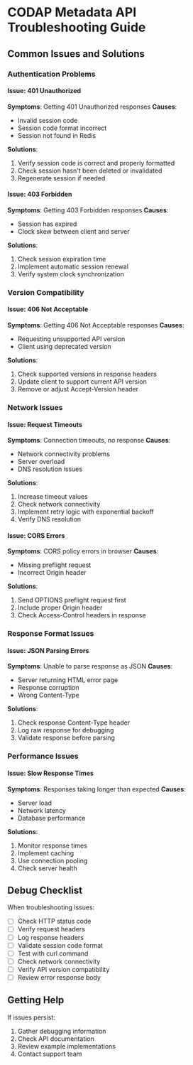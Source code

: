 # CODAP Metadata API Troubleshooting Guide

## Common Issues and Solutions

### Authentication Problems

#### Issue: 401 Unauthorized
**Symptoms**: Getting 401 Unauthorized responses
**Causes**: 
- Invalid session code
- Session code format incorrect
- Session not found in Redis

**Solutions**:
1. Verify session code is correct and properly formatted
2. Check session hasn't been deleted or invalidated
3. Regenerate session if needed

#### Issue: 403 Forbidden
**Symptoms**: Getting 403 Forbidden responses
**Causes**:
- Session has expired
- Clock skew between client and server

**Solutions**:
1. Check session expiration time
2. Implement automatic session renewal
3. Verify system clock synchronization

### Version Compatibility

#### Issue: 406 Not Acceptable
**Symptoms**: Getting 406 Not Acceptable responses
**Causes**:
- Requesting unsupported API version
- Client using deprecated version

**Solutions**:
1. Check supported versions in response headers
2. Update client to support current API version
3. Remove or adjust Accept-Version header

### Network Issues

#### Issue: Request Timeouts
**Symptoms**: Connection timeouts, no response
**Causes**:
- Network connectivity problems
- Server overload
- DNS resolution issues

**Solutions**:
1. Increase timeout values
2. Check network connectivity
3. Implement retry logic with exponential backoff
4. Verify DNS resolution

#### Issue: CORS Errors
**Symptoms**: CORS policy errors in browser
**Causes**:
- Missing preflight request
- Incorrect Origin header

**Solutions**:
1. Send OPTIONS preflight request first
2. Include proper Origin header
3. Check Access-Control headers in response

### Response Format Issues

#### Issue: JSON Parsing Errors
**Symptoms**: Unable to parse response as JSON
**Causes**:
- Server returning HTML error page
- Response corruption
- Wrong Content-Type

**Solutions**:
1. Check response Content-Type header
2. Log raw response for debugging
3. Validate response before parsing

### Performance Issues

#### Issue: Slow Response Times
**Symptoms**: Responses taking longer than expected
**Causes**:
- Server load
- Network latency
- Database performance

**Solutions**:
1. Monitor response times
2. Implement caching
3. Use connection pooling
4. Check server health

## Debug Checklist

When troubleshooting issues:

- [ ] Check HTTP status code
- [ ] Verify request headers
- [ ] Log response headers
- [ ] Validate session code format
- [ ] Test with curl command
- [ ] Check network connectivity
- [ ] Verify API version compatibility
- [ ] Review error response body

## Getting Help

If issues persist:
1. Gather debugging information
2. Check API documentation
3. Review example implementations
4. Contact support team 